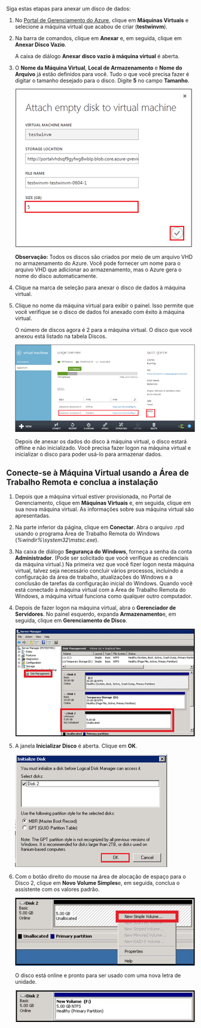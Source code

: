 Siga estas etapas para anexar um disco de dados:

1.  No [Portal de Gerenciamento do Azure][], clique em **Máquinas Virtuais** e selecione a máquina virtual que acabou de criar (**testwinvm**).

2.  Na barra de comandos, clique em **Anexar** e, em seguida, clique em **Anexar Disco Vazio**.

    A caixa de diálogo **Anexar disco vazio à máquina virtual** é aberta.

3.  O **Nome da Máquina Virtual**, **Local de Armazenamento** e **Nome do Arquivo** já estão definidos para você. Tudo o que você precisa fazer é digitar o tamanho desejado para o disco. Digite **5** no campo **Tamanho**.

    ![Anexar Disco Vazio][]

    **Observação:** Todos os discos são criados por meio de um arquivo VHD no armazenamento do Azure. Você pode fornecer um nome para o arquivo VHD que adicionar ao armazenamento, mas o Azure gera o nome do disco automaticamente.

4.  Clique na marca de seleção para anexar o disco de dados à máquina virtual.

5.  Clique no nome da máquina virtual para exibir o painel. Isso permite que você verifique se o disco de dados foi anexado com êxito à máquina virtual.

    O número de discos agora é 2 para a máquina virtual. O disco que você anexou está listado na tabela Discos.

    ![Anexar Disco Vazio][1]

    Depois de anexar os dados do disco à máquina virtual, o disco estará offline e não inicializado. Você precisa fazer logon na máquina virtual e inicializar o disco para poder usá-lo para armazenar dados.

## Conecte-se à Máquina Virtual usando a Área de Trabalho Remota e conclua a instalação

1.  Depois que a máquina virtual estiver provisionada, no Portal de Gerenciamento, clique em **Máquinas Virtuais** e, em seguida, clique em sua nova máquina virtual. As informações sobre sua máquina virtual são apresentadas.

2.  Na parte inferior da página, clique em **Conectar**. Abra o arquivo .rpd usando o programa Área de Trabalho Remota do Windows (*%windir%\\system32\\mstsc.exe*).

3.  Na caixa de diálogo **Segurança do Windows**, forneça a senha da conta **Administrador**. (Pode ser solicitado que você verifique as credenciais da máquina virtual.) Na primeira vez que você fizer logon nesta máquina virtual, talvez seja necessário concluir vários processos, incluindo a configuração da área de trabalho, atualizações do Windows e a conclusão de tarefas da configuração inicial do Windows. Quando você está conectado à máquina virtual com a Área de Trabalho Remota do Windows, a máquina virtual funciona como qualquer outro computador.

4.  Depois de fazer logon na máquina virtual, abra o **Gerenciador de Servidores**. No painel esquerdo, expanda **Armazenamento**e, em seguida, clique em **Gerenciamento de Disco**.

    ![Gerenciador de Servidores][]

5.  A janela **Inicializar Disco** é aberta. Clique em **OK**.

    ![Inicializar disco][]

6.  Com o botão direito do mouse na área de alocação de espaço para o Disco 2, clique em **Novo Volume Simples**e, em seguida, conclua o assistente com os valores padrão.

    ![Novo Volume Simples][]

    O disco está online e pronto para ser usado com uma nova letra de unidade.

    ![Inicialização bem-sucedida][]

  [Portal de Gerenciamento do Azure]: http://manage.windowsazure.com
  [Anexar Disco Vazio]: ./media/attach-data-disk-windows-server-2008-vm-in-portal/AttachDataDiskWinVM2.png
  [1]: ./media/attach-data-disk-windows-server-2008-vm-in-portal/AttachDataDiskWinVM3.png
  [Gerenciador de Servidores]: ./media/attach-data-disk-windows-server-2008-vm-in-portal/servermanager.png
  [Inicializar disco]: ./media/attach-data-disk-windows-server-2008-vm-in-portal/initializedisk0.png
  [Novo Volume Simples]: ./media/attach-data-disk-windows-server-2008-vm-in-portal/initializediskvolume.png
  [Inicialização bem-sucedida]: ./media/attach-data-disk-windows-server-2008-vm-in-portal/initializesuccess.png
